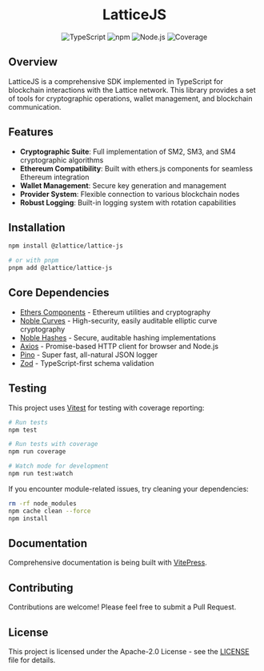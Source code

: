 <h1 align="center">LatticeJS</h1>

<div align="center">
    <img alt="TypeScript" src="https://img.shields.io/badge/TypeScript-blue">
    <img alt="npm" src="https://img.shields.io/badge/npm-v10.2.3-orange">
    <img alt="Node.js" src="https://img.shields.io/badge/Node.js-v18.19.0-green">
    <img alt="Coverage" src="https://wylu1037.github.io/lattice-js/badges/coverage.svg">
</div>

## Overview

LatticeJS is a comprehensive SDK implemented in TypeScript for blockchain interactions with the Lattice network. This library provides a set of tools for cryptographic operations, wallet management, and blockchain communication.

## Features

- **Cryptographic Suite**: Full implementation of SM2, SM3, and SM4 cryptographic algorithms
- **Ethereum Compatibility**: Built with ethers.js components for seamless Ethereum integration
- **Wallet Management**: Secure key generation and management
- **Provider System**: Flexible connection to various blockchain nodes
- **Robust Logging**: Built-in logging system with rotation capabilities

## Installation

```bash
npm install @zlattice/lattice-js

# or with pnpm
pnpm add @zlattice/lattice-js
```

## Core Dependencies

- [Ethers Components](https://docs.ethers.org/v5/) - Ethereum utilities and cryptography
- [Noble Curves](https://github.com/paulmillr/noble-curves) - High-security, easily auditable elliptic curve cryptography
- [Noble Hashes](https://github.com/paulmillr/noble-hashes) - Secure, auditable hashing implementations
- [Axios](https://github.com/axios/axios) - Promise-based HTTP client for browser and Node.js
- [Pino](https://github.com/pinojs/pino) - Super fast, all-natural JSON logger
- [Zod](https://github.com/colinhacks/zod) - TypeScript-first schema validation

## Testing

This project uses [Vitest](https://vitest.dev/) for testing with coverage reporting:

```bash
# Run tests
npm test

# Run tests with coverage
npm run coverage

# Watch mode for development
npm run test:watch
```

If you encounter module-related issues, try cleaning your dependencies:

```bash
rm -rf node_modules
npm cache clean --force
npm install
```

## Documentation

Comprehensive documentation is being built with [VitePress](https://vitepress.dev/).

## Contributing

Contributions are welcome! Please feel free to submit a Pull Request.

## License

This project is licensed under the Apache-2.0 License - see the [LICENSE](LICENSE) file for details.
